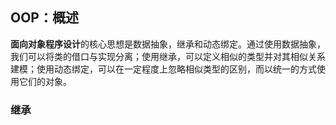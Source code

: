 ## OOP：概述
**面向对象程序设计**的核心思想是数据抽象，继承和动态绑定。通过使用数据抽象，我们可以将类的借口与实现分离；使用继承，可以定义相似的类型并对其相似关系建模；使用动态绑定，可以在一定程度上忽略相似类型的区别，而以统一的方式使用它们的对象。
### 继承
